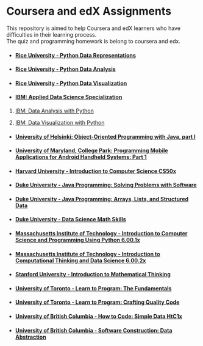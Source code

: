 # Coursera and edX Assignments
This repository is aimed to help Coursera and edX learners who have difficulties in their learning process.  
The quiz and programming homework is belong to coursera and edx.

- #### [Rice University - Python Data Representations](./Rice-Python-Data-Representations)

- #### [Rice University - Python Data Analysis](./Rice-Python-Data-Analysis)

- #### [Rice University - Python Data Visualization](./Rice-Python-Data-Visualization)

- #### [IBM: Applied Data Science Specialization](./Applied-Data-Science-Specialization-IBM)
1. [IBM: Data Analysis with Python](./Applied-Data-Science-Specialization-IBM/IBM%20-%20Data%20Analysis%20with%20Python)

2. [IBM: Data Visualization with Python](./Applied-Data-Science-Specialization-IBM/IBM%20-%20Data%20Visualization%20with%20Python)

- #### [University of Helsinki: Object-Oriented Programming with Java, part I](./University%20of%20Maryland%20-%20Programming%20Mobile%20Applications%20for%20Android%20Handheld%20Systems%2C%20Part%20I)

- #### [University of Maryland, College Park: Programming Mobile Applications for Android Handheld Systems: Part 1](./Object-Oriented-Programming-with-Java-pt1-University-of%20Helsinki-moocfi)

- #### [Harvard University - Introduction to Computer Science CS50x](./Harvard-CS50x)

- #### [Duke University - Java Programming: Solving Problems with Software](./Duke-Java-Programming-Solving-Problems-with-Software)

- #### [Duke University - Java Programming: Arrays, Lists, and Structured Data](./Duke-Java-Programming-Arrays-Lists-Structured-Data)

- #### [Duke University - Data Science Math Skills](./Duke-University-Data-Science-Math-Skills)

- #### [Massachusetts Institute of Technology - Introduction to Computer Science and Programming Using Python 6.00.1x](./MITx-6.00.1x)

- #### [Massachusetts Institute of Technology - Introduction to Computational Thinking and Data Science 6.00.2x](./MITx-6.00.2x)

- #### [Stanford University - Introduction to Mathematical Thinking](./Stanford-University-Introduction-to-Mathematical-Thinking)

- #### [University of Toronto - Learn to Program: The Fundamentals](./University-of-Toronto-The%20Fundamentals)

- #### [University of Toronto - Learn to Program: Crafting Quality Code](./University-of-Toronto-Crafting-Quality-Code)

- #### [University of British Columbia - How to Code: Simple Data HtC1x](./UBCx-HtC1x)

- #### [University of British Columbia - Software Construction: Data Abstraction](./UBCx-Software-Construction-Data-Abstraction-SoftConst1x)


